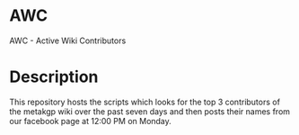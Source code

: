# AWC
AWC - Active Wiki Contributors 

# Description 
This repository hosts the scripts which looks for the top 3 contributors of the metakgp wiki over the past seven days and then posts their names from our facebook page at 12:00 PM on Monday. 
